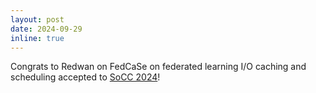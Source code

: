 ```yaml
---
layout: post
date: 2024-09-29
inline: true
---
```


Congrats to Redwan on FedCaSe on federated learning I/O caching and scheduling 
accepted to <a target="_blank"
href="https://acmsocc.org/2024/">SoCC 2024</a>!
